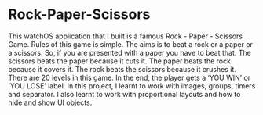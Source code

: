 # Rock-Paper-Scissors
This watchOS application that I built is a famous Rock - Paper - Scissors Game. Rules of this game is simple. The aims is to beat a rock or a paper or a scissors. So, if you are presented with a paper you have to beat that. The scissors beats the paper because it cuts it. The paper beats the rock because it covers it. The rock beats the scissors because it crushes it. There are 20 levels in this game. In the end, the player gets a ‘YOU WIN’ or ‘YOU LOSE’ label.
In this project, I learnt to work with images, groups, timers and separator. I also learnt to work with proportional layouts and how to hide and show UI objects.

